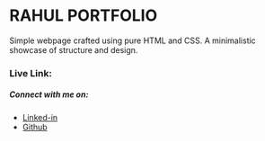 # RAHUL PORTFOLIO

Simple webpage crafted using pure HTML and CSS. A minimalistic showcase of structure and design.

### Live Link: 

##### Connect with me on:

- [Linked-in]([https://www.linkedin.com/in/sudharsan-a-b40506290/](https://www.linkedin.com/in/talarirahul/))
- [Github]([https://github.com/danielace1](https://github.com/talari30))

